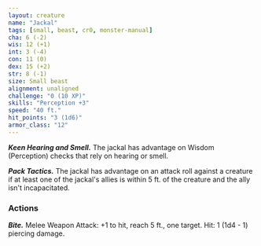 ```yaml
---
layout: creature
name: "Jackal"
tags: [small, beast, cr0, monster-manual]
cha: 6 (-2)
wis: 12 (+1)
int: 3 (-4)
con: 11 (0)
dex: 15 (+2)
str: 8 (-1)
size: Small beast
alignment: unaligned
challenge: "0 (10 XP)"
skills: "Perception +3"
speed: "40 ft."
hit_points: "3 (1d6)"
armor_class: "12"
---
```


***Keen Hearing and Smell.*** The jackal has advantage on Wisdom (Perception) checks that rely on hearing or smell.

***Pack Tactics.*** The jackal has advantage on an attack roll against a creature if at least one of the jackal's allies is within 5 ft. of the creature and the ally isn't incapacitated.

### Actions

***Bite.*** Melee Weapon Attack: +1 to hit, reach 5 ft., one target. Hit: 1 (1d4 - 1) piercing damage.
